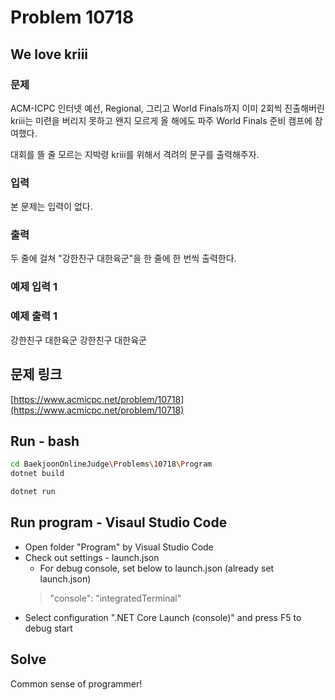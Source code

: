 # Problem 10718

## We love kriii

### 문제

ACM-ICPC 인터넷 예선, Regional, 그리고 World Finals까지 이미 2회씩 진출해버린 kriii는 미련을 버리지 못하고 왠지 모르게 올 해에도 파주 World Finals 준비 캠프에 참여했다.

대회를 뜰 줄 모르는 지박령 kriii를 위해서 격려의 문구를 출력해주자.

### 입력

본 문제는 입력이 없다.

### 출력

두 줄에 걸쳐 "강한친구 대한육군"을 한 줄에 한 번씩 출력한다.

### 예제 입력 1

### 예제 출력 1

강한친구 대한육군
강한친구 대한육군

## 문제 링크

[https://www.acmicpc.net/problem/10718](https://www.acmicpc.net/problem/10718)

## Run - bash

```bash
cd BaekjoonOnlineJudge\Problems\10718\Program
dotnet build
```

```bash
dotnet run
```

## Run program - Visaul Studio Code

- Open folder "Program" by Visual Studio Code
- Check out settings - launch.json
  - For debug console, set below to launch.json (already set launch.json)
  > "console": "integratedTerminal"
- Select configuration ".NET Core Launch (console)" and press F5 to debug start

## Solve

Common sense of programmer!